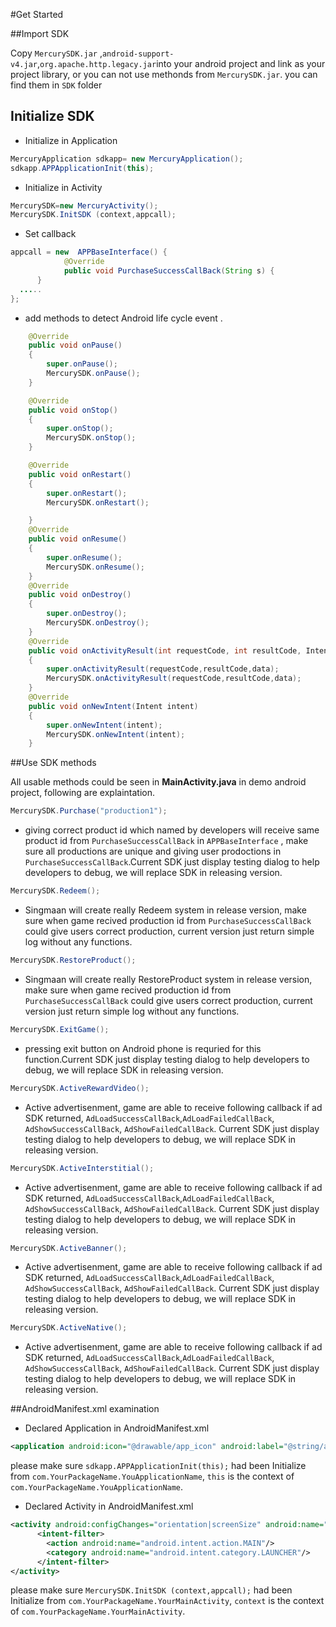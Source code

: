 #Get Started

##Import SDK

Copy `MercurySDK.jar` ,`android-support-v4.jar`,`org.apache.http.legacy.jar`into your android project and link as your project library, or you can not use methonds from `MercurySDK.jar`. you can find them in `SDK` folder



## Initialize SDK

* Initialize in Application

```java
MercuryApplication sdkapp= new MercuryApplication();
sdkapp.APPApplicationInit(this);
```

* Initialize in Activity

```java
MercurySDK=new MercuryActivity();
MercurySDK.InitSDK (context,appcall);
```

* Set callback

```java
appcall = new  APPBaseInterface() {
			@Override
			public void PurchaseSuccessCallBack(String s) {
      }
  .....
};
```

* add methods to detect Android life cycle event .

```java
	@Override
	public void onPause()
	{
		super.onPause();
		MercurySDK.onPause();
	}

	@Override
	public void onStop()
	{
		super.onStop();
		MercurySDK.onStop();
	}

	@Override
	public void onRestart()
	{
		super.onRestart();
		MercurySDK.onRestart();

	}
	@Override
	public void onResume()
	{
		super.onResume();
		MercurySDK.onResume();
	}
	@Override
	public void onDestroy()
	{
		super.onDestroy();
		MercurySDK.onDestroy();
	}
	@Override
	public void onActivityResult(int requestCode, int resultCode, Intent data)
	{
		super.onActivityResult(requestCode,resultCode,data);
		MercurySDK.onActivityResult(requestCode,resultCode,data);
	}
	@Override
	public void onNewIntent(Intent intent)
	{
		super.onNewIntent(intent);
		MercurySDK.onNewIntent(intent);
	}
```



##Use SDK methods

All usable methods could be seen in **MainActivity.java** in demo android project, following are explaintation.

```java
MercurySDK.Purchase("production1");
```

* giving correct product id which named by developers will receive same product id from `PurchaseSuccessCallBack` in `APPBaseInterface` , make sure all productions are unique and giving user prodoctions in `PurchaseSuccessCallBack`.Current SDK just display testing dialog to help developers to debug, we will replace SDK in releasing version.

```java
MercurySDK.Redeem();
```

* Singmaan will create really Redeem system in release version, make sure when game recived production id from `PurchaseSuccessCallBack` could give users correct production, current version just return simple log without any functions.

```java
MercurySDK.RestoreProduct();
```

* Singmaan will create really RestoreProduct system in release version, make sure when game recived production id from `PurchaseSuccessCallBack` could give users correct production, current version just return simple log without any functions.

```java
MercurySDK.ExitGame();
```

* pressing exit button on Android phone is requried for this function.Current SDK just display testing dialog to help developers to debug, we will replace SDK in releasing version.

```java
MercurySDK.ActiveRewardVideo();
```

* Active advertisenment,  game are able to receive following callback if ad SDK returned, `AdLoadSuccessCallBack`,`AdLoadFailedCallBack`, `AdShowSuccessCallBack`, `AdShowFailedCallBack`. Current SDK just display testing dialog to help developers to debug, we will replace SDK in releasing version.

```java
MercurySDK.ActiveInterstitial();
```

* Active advertisenment,  game are able to receive following callback if ad SDK returned, `AdLoadSuccessCallBack`,`AdLoadFailedCallBack`, `AdShowSuccessCallBack`, `AdShowFailedCallBack`. Current SDK just display testing dialog to help developers to debug, we will replace SDK in releasing version.

```java
MercurySDK.ActiveBanner();
```

* Active advertisenment,  game are able to receive following callback if ad SDK returned, `AdLoadSuccessCallBack`,`AdLoadFailedCallBack`, `AdShowSuccessCallBack`, `AdShowFailedCallBack`. Current SDK just display testing dialog to help developers to debug, we will replace SDK in releasing version.

```java
MercurySDK.ActiveNative();
```

* Active advertisenment,  game are able to receive following callback if ad SDK returned, `AdLoadSuccessCallBack`,`AdLoadFailedCallBack`, `AdShowSuccessCallBack`, `AdShowFailedCallBack`. Current SDK just display testing dialog to help developers to debug, we will replace SDK in releasing version.

##AndroidManifest.xml examination

* Declared Application in AndroidManifest.xml

```xml
<application android:icon="@drawable/app_icon" android:label="@string/app_name" android:name="com.YourPackageName.YouApplicationName">
```

please make sure `sdkapp.APPApplicationInit(this);` had been Initialize from `com.YourPackageName.YouApplicationName`, `this` is the context of `com.YourPackageName.YouApplicationName`.



* Declared Activity in AndroidManifest.xml

```xml
<activity android:configChanges="orientation|screenSize" android:name="com.YourPackageName.YourMainActivity" android:screenOrientation="landscape" android:theme="@android:style/Theme.NoTitleBar.Fullscreen">
      <intent-filter>
        <action android:name="android.intent.action.MAIN"/>
        <category android:name="android.intent.category.LAUNCHER"/>
      </intent-filter>
</activity>
```

please make sure `MercurySDK.InitSDK (context,appcall);` had been Initialize from `com.YourPackageName.YourMainActivity`, `context` is the context of `com.YourPackageName.YourMainActivity`.



